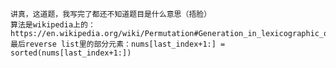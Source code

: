     讲真，这道题，我写完了都还不知道题目是什么意思（捂脸）
    算法是wikipedia上的：https://en.wikipedia.org/wiki/Permutation#Generation_in_lexicographic_order
    最后reverse list里的部分元素：nums[last_index+1:] = sorted(nums[last_index+1:])
